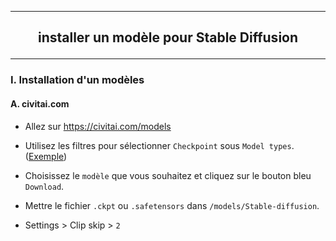 ------------------------------------------------------------------------------------------------------------------------------------------------------------------------------------------------
## <p align='center'> installer un modèle pour Stable Diffusion</p> 
------------------------------------------------------------------------------------------------------------------------------------------------------------------------------------------------
### I. Installation d'un modèles
#### A. civitai.com
- Allez sur https://civitai.com/models

- Utilisez les filtres pour sélectionner `Checkpoint` sous `Model types`. ([Exemple](https://civitai.com/models/24149/mistoonanime?modelVersionId=348981))

- Choisissez le `modèle` que vous souhaitez et cliquez sur le bouton bleu `Download`.

- Mettre le fichier `.ckpt` ou `.safetensors` dans `/models/Stable-diffusion`.

- Settings > Clip skip > `2`


